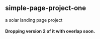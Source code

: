 ## simple-page-project-one
a solar landing page project

#### Dropping version 2 of it with overlap soon.
